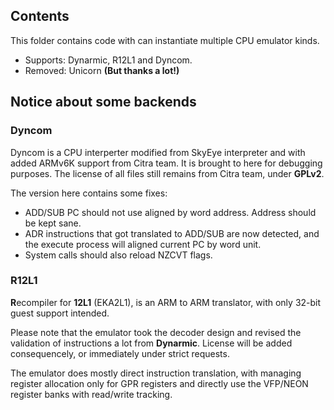 ## Contents

This folder contains code with can instantiate multiple CPU emulator kinds.

- Supports: Dynarmic, R12L1 and Dyncom.
- Removed: Unicorn **(But thanks a lot!)**

## Notice about some backends

### Dyncom

Dyncom is a CPU interperter modified from SkyEye interpreter and with added ARMv6K support from Citra team. It is brought to here for debugging purposes. The license of all files still remains from Citra team, under **GPLv2**.

The version here contains some fixes:
- ADD/SUB PC should not use aligned by word address. Address should be kept sane.
- ADR instructions that got translated to ADD/SUB are now detected, and the execute process will aligned current PC by word unit.
- System calls should also reload NZCVT flags.

### R12L1

**R**ecompiler for **12L1** (EKA2L1), is an ARM to ARM translator, with only 32-bit guest support intended.

Please note that the emulator took the decoder design and revised the validation of instructions a lot from **Dynarmic**. License will be added consequencely, or immediately under strict requests.

The emulator does mostly direct instruction translation, with managing register allocation only for GPR registers and directly use the VFP/NEON register banks with read/write tracking.
